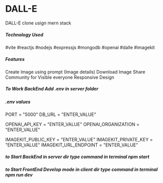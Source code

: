 # DALL-E
DALL-E clone usign mern stack

<h5>Technology Used</h5>

#vite #reactjs 
#nodejs #expressjs #mongodb 
#openai #dalle #imagekit

<h5>Features</h5>

Create Image using prompt (Image details)
Download Image
Share Community for Visible everyone
Responsive Design

<h5>To Work BackEnd Add .env in server folder</h5>

<h5>.env values</h5>

PORT = "5000"
DB_URL = "ENTER_VALUE"

OPENAI_API_KEY = "ENTER_VALUE"
OPENAI_ORGANIZATION = "ENTER_VALUE"

IMAGEKIT_PUBLIC_KEY = "ENTER_VALUE"
IMAGEKIT_PRIVATE_KEY = "ENTER_VALUE"
IMAGEKIT_URL_ENDPOINT = "ENTER_VALUE"

<h5>to Start BackEnd in server dir type command in terminal npm start</h5>
<h5>to Start FrontEnd Develop mode in client dir type command in terminal npm run dev</h5>
